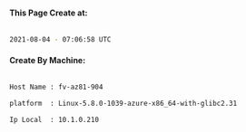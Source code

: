 
   
#### This Page Create at:

```bash

2021-08-04 - 07:06:58 UTC

```

#### Create By Machine:

```bash

Host Name : fv-az81-904

platform  : Linux-5.8.0-1039-azure-x86_64-with-glibc2.31

Ip Local  : 10.1.0.210

```

